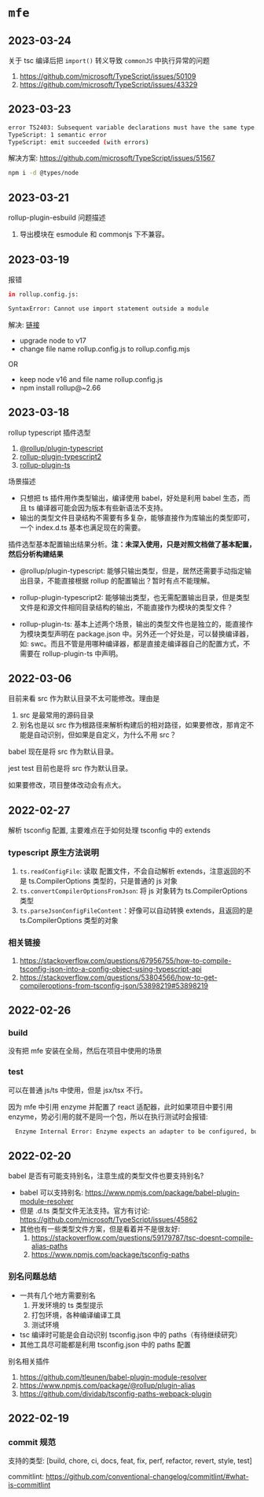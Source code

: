 # `mfe`

## 2023-03-24

关于 tsc 编译后把 `import()` 转义导致 `commonJS` 中执行异常的问题

1. https://github.com/microsoft/TypeScript/issues/50109
2. https://github.com/microsoft/TypeScript/issues/43329

## 2023-03-23

```bash
error TS2403: Subsequent variable declarations must have the same type.  Variable 'AbortSignal' must be of type '{ new (): AbortSignal; prototype: AbortSignal; abort(reason?: any): AbortSignal; timeout(milliseconds: number): AbortSignal; }', but here has type '{ new (): AbortSignal; prototype: AbortSignal; }'.
TypeScript: 1 semantic error
TypeScript: emit succeeded (with errors)
```

解决方案: https://github.com/microsoft/TypeScript/issues/51567

```bash
npm i -d @types/node
```

## 2023-03-21

rollup-plugin-esbuild 问题描述

1. 导出模块在 esmodule 和 commonjs 下不兼容。

## 2023-03-19

报错

```bash
in rollup.config.js:

SyntaxError: Cannot use import statement outside a module
```

解决: [链接](https://github.com/rollup/rollup/issues/4446#issuecomment-1086560014)

- upgrade node to v17
- change file name rollup.config.js to rollup.config.mjs

OR

- keep node v16 and file name rollup.config.js
- npm install rollup@~2.66

## 2023-03-18

rollup typescript 插件选型

1. [@rollup/plugin-typescript](https://www.npmjs.com/package/@rollup/plugin-typescript)
2. [rollup-plugin-typescript2](https://www.npmjs.com/package/rollup-plugin-typescript2)
3. [rollup-plugin-ts](https://www.npmjs.com/package/rollup-plugin-ts)

场景描述

- 只想把 ts 插件用作类型输出，编译使用 babel，好处是利用 babel 生态，而且 ts 编译器可能会因为版本有些新语法不支持。
- 输出的类型文件目录结构不需要有多复杂，能够直接作为库输出的类型即可，一个 index.d.ts 基本也满足现在的需要。

插件选型基本配置输出结果分析。**注：未深入使用，只是对照文档做了基本配置，然后分析构建结果**

- @rollup/plugin-typescript: 能够只输出类型，但是，居然还需要手动指定输出目录，不能直接根据 rollup 的配置输出？暂时有点不能理解。

- rollup-plugin-typescript2: 能够输出类型，也无需配置输出目录，但是类型文件是和源文件相同目录结构的输出，不能直接作为模块的类型文件？

- rollup-plugin-ts: 基本上述两个场景，输出的类型文件也是独立的，能直接作为模块类型声明在 package.json 中。另外还一个好处是，可以替换编译器，如: swc。而且不管是用哪种编译器，都是直接走编译器自己的配置方式，不需要在 rollup-plugin-ts 中声明。

## 2022-03-06

目前来看 src 作为默认目录不太可能修改。理由是

1. src 是最常用的源码目录
2. 别名也是以 src 作为根路径来解析构建后的相对路径，如果要修改，那肯定不能是自动识别，但如果是自定义，为什么不用 src？

babel 现在是将 src 作为默认目录。

jest test 目前也是将 src 作为默认目录。

如果要修改，项目整体改动会有点大。

## 2022-02-27

解析 tsconfig 配置, 主要难点在于如何处理 tsconfig 中的 extends

### typescript 原生方法说明

1. `ts.readConfigFile`: 读取 配置文件，不会自动解析 extends，注意返回的不是 ts.CompilerOptions 类型的，只是普通的 js 对象
2. `ts.convertCompilerOptionsFromJson`: 将 js 对象转为 ts.CompilerOptions 类型
3. `ts.parseJsonConfigFileContent`：好像可以自动转换 extends，且返回的是 ts.CompilerOptions 类型的对象

### 相关链接

1. https://stackoverflow.com/questions/67956755/how-to-compile-tsconfig-json-into-a-config-object-using-typescript-api
2. https://stackoverflow.com/questions/53804566/how-to-get-compileroptions-from-tsconfig-json/53898219#53898219

## 2022-02-26

### build

没有把 mfe 安装在全局，然后在项目中使用的场景

### test

可以在普通 js/ts 中使用，但是 jsx/tsx 不行。

因为 mfe 中引用 enzyme 并配置了 react 适配器，此时如果项目中要引用 enzyme，势必引用的就不是同一个包，所以在执行测试时会报错:

```bash
  Enzyme Internal Error: Enzyme expects an adapter to be configured, but found none.
```

## 2022-02-20

babel 是否有可能支持别名，注意生成的类型文件也要支持别名?

- babel 可以支持别名: https://www.npmjs.com/package/babel-plugin-module-resolver
- 但是 .d.ts 类型文件无法支持。官方有讨论: https://github.com/microsoft/TypeScript/issues/45862
- 其他也有一些类型文件方案，但是看着并不是很友好:
  1. https://stackoverflow.com/questions/59179787/tsc-doesnt-compile-alias-paths
  2. https://www.npmjs.com/package/tsconfig-paths

### 别名问题总结

- 一共有几个地方需要别名
  1. 开发环境的 ts 类型提示
  2. 打包环境，各种编译编译工具
  3. 测试环境
- tsc 编译时可能是会自动识别 tsconfig.json 中的 paths（有待继续研究）
- 其他工具尽可能都是利用 tsconfig.json 中的 paths 配置

别名相关插件

1. https://github.com/tleunen/babel-plugin-module-resolver
2. https://www.npmjs.com/package/@rollup/plugin-alias
3. https://github.com/dividab/tsconfig-paths-webpack-plugin

## 2022-02-19

### commit 规范

支持的类型: [build, chore, ci, docs, feat, fix, perf, refactor, revert, style, test]

commitlint: https://github.com/conventional-changelog/commitlint/#what-is-commitlint
